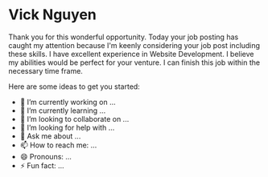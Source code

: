 # Vick Nguyen
Thank you for this wonderful opportunity. Today your job posting has caught my attention because I'm keenly considering your job post including these skills. I have excellent experience in Website Development. I believe my abilities would be perfect for your venture. I can finish this job within the necessary time frame.

Here are some ideas to get you started:

- 🔭 I’m currently working on ...
- 🌱 I’m currently learning ...
- 👯 I’m looking to collaborate on ...
- 🤔 I’m looking for help with ...
- 💬 Ask me about ...
- 📫 How to reach me: ...
- 😄 Pronouns: ...
- ⚡ Fun fact: ...
